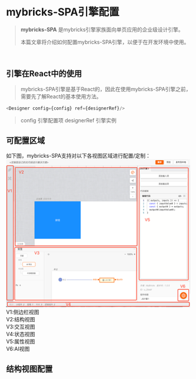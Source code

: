# mybricks-SPA引擎配置

>**mybricks-SPA** 是mybricks引擎家族面向单页应用的企业级设计引擎。
>
>本篇文章将介绍如何配置mybricks-SPA引擎，以便于在开发环境中使用。
>

<br/>

## 引擎在React中的使用
> mybricks-SPA引擎是基于React的，因此在使用mybricks-SPA引擎之前，需要先了解React的基本使用方法。

```typescript jsx
<Designer config={config} ref={designerRef}/>
```
>config 引擎配置项
>designerRef 引擎实例
> 
> 
## 可配置区域
如下图，mybricks-SPA支持对以下各视图区域进行配置/定制：<br/>
<img src="./img_5.png" style="width:500px"/><br/>
V1:侧边栏视图<br/>
V2:结构视图<br/>
V3:交互视图<br/>
V4:状态视图<br/>
V5:属性视图<br/>
V6:AI视图<br/>

## 结构视图配置
